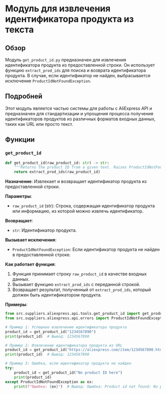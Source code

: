 # Модуль для извлечения идентификатора продукта из текста
## Обзор

Модуль `get_product_id.py` предназначен для извлечения идентификатора продукта из предоставленной строки. Он использует функцию `extract_prod_ids` для поиска и возврата идентификатора продукта. В случае, если идентификатор не найден, выбрасывается исключение `ProductIdNotFoundException`.

## Подробней

Этот модуль является частью системы для работы с AliExpress API и предназначен для стандартизации и упрощения процесса получения идентификаторов продуктов из различных форматов входных данных, таких как URL или просто текст.

## Функции

### `get_product_id`

```python
def get_product_id(raw_product_id: str) -> str:
    """Returns the product ID from a given text. Raises ProductIdNotFoundException on fail."""
    return extract_prod_ids(raw_product_id)
```

**Назначение**:
Извлекает и возвращает идентификатор продукта из предоставленной строки.

**Параметры**:
- `raw_product_id` (str): Строка, содержащая идентификатор продукта или информацию, из которой можно извлечь идентификатор.

**Возвращает**:
- `str`: Идентификатор продукта.

**Вызывает исключения**:
- `ProductIdNotFoundException`: Если идентификатор продукта не найден в предоставленной строке.

**Как работает функция**:
1. Функция принимает строку `raw_product_id` в качестве входных данных.
2. Вызывает функцию `extract_prod_ids` с переданной строкой.
3. Возвращает результат, полученный от `extract_prod_ids`, который должен быть идентификатором продукта.

**Примеры**:

```python
from src.suppliers.aliexpress.api.tools.get_product_id import get_product_id
from src.suppliers.aliexpress.api.errors import ProductIdNotFoundException

# Пример 1: Успешное извлечение идентификатора продукта
product_id = get_product_id("1234567890")
print(product_id)  # Вывод: 1234567890

# Пример 2: Извлечение идентификатора продукта из URL
product_id = get_product_id("https://aliexpress.com/item/1234567890.html")
print(product_id)  # Вывод: 1234567890

# Пример 3: Ошибка, если идентификатор продукта не найден
try:
    product_id = get_product_id("No product ID here")
    print(product_id)
except ProductIdNotFoundException as ex:
    print(f"Ошибка: {ex}")  # Вывод: Ошибка: Product id not found: No product ID here
